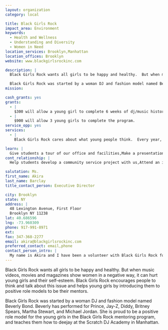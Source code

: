 ```yaml
---
layout: organization
category: local

title: Black Girls Rock
impact_area: Environment
keywords: 
  - Health and Wellness
  - Understanding and Diversity
  - Women in Need
location_services: Brooklyn,Manhattan
location_offices: Brooklyn
website: www.blackgirlsrockinc.com

description: |
  Black Girls Rock wants all girls to be happy and healthy.  But when music videos, movies and magazines show women in a negative way, it can hurt young girls and their self-esteem.  Black Girls Rock encourages people to think and talk about this issue and helps young girls by introducing them to positive role models to be their mentors.   

  Black Girls Rock was started by a woman DJ and fashion model named Beverly Bond.  Beverly has performed for Prince, Jay-Z, Diddy, Britney Spears, Martha Stewart, and Michael Jordan.  She is proud to be a positive role model for the young girls in the Black Girls Rock mentoring program, and teaches them how to deejay at the Scratch DJ Academy in Manhattan. 
mission: 

cash_grants: yes
grants: 
  - |
    $300 will allow a young girl to complete 6 weeks of dj/music history/beatmaking instruction with Beverly Bond in the Black Girls Rock mentoring program at the Scratch DJ Academy.
  - |
    $900 will allow 3 young girls to complete the program.
service_opp: yes
services: 
  - |
    Black Girls Rock cares about what young people think.  Every year, the organization holds a panel discussion in the community and invites concerned citizens to come and talk about the ways women and girls are represented in music, television and magazines and other media.  Students can participate in this community forum as an advocacy service-learning project.  By speaking up, sharing their feelings and asking smart questions, students can play a very important role in society.

learn: |
  Give students a tour of our office and facilities,Make a presentation about our organization,Speak over the phone about our work
cont_relationship: |
  Help students develop a community service project with us,Attend an in-school Check Award Assembly if we receive a grant,Help students tell local newspapers and media about their grant and/or project with us,Educate the school by leading a workshop,Collect pennies during the Penny Harvest next fall

salutation: Ms.
first_name: Akira
last_name: Barclay
title_contact_person: Executive Director

city: Brooklyn
state: NY
address: |
  48 Lexington Avenue, First Floor  
  Brooklyn NY 11238
lat: 40.686596
lng: -73.960309
phone: 917-991-8971
ext: 
fax: 347-368-2277
email: akira@blackgirlsrockinc.com
preferred_contact: email,phone
contact_person_intro: |
  My name is Akira and I have been a volunteer with Black Girls Rock for 2 years.  While I haven't worked with a Penny Harvest school yet, I'm looking forward to meeting young people who enjoy helping others as much as I do!
---
```

Black Girls Rock wants all girls to be happy and healthy.  But when music videos, movies and magazines show women in a negative way, it can hurt young girls and their self-esteem.  Black Girls Rock encourages people to think and talk about this issue and helps young girls by introducing them to positive role models to be their mentors.   

Black Girls Rock was started by a woman DJ and fashion model named Beverly Bond.  Beverly has performed for Prince, Jay-Z, Diddy, Britney Spears, Martha Stewart, and Michael Jordan.  She is proud to be a positive role model for the young girls in the Black Girls Rock mentoring program, and teaches them how to deejay at the Scratch DJ Academy in Manhattan. 